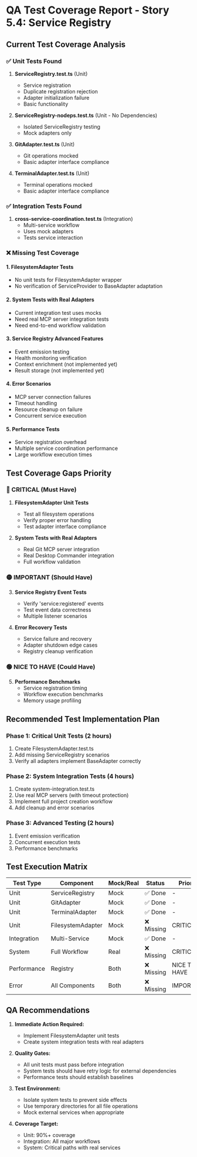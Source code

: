 # QA Test Coverage Report - Story 5.4: Service Registry

## Current Test Coverage Analysis

### ✅ Unit Tests Found

1. **ServiceRegistry.test.ts** (Unit)
   - Service registration
   - Duplicate registration rejection
   - Adapter initialization failure
   - Basic functionality

2. **ServiceRegistry-nodeps.test.ts** (Unit - No Dependencies)
   - Isolated ServiceRegistry testing
   - Mock adapters only

3. **GitAdapter.test.ts** (Unit)
   - Git operations mocked
   - Basic adapter interface compliance

4. **TerminalAdapter.test.ts** (Unit)
   - Terminal operations mocked
   - Basic adapter interface compliance

### ✅ Integration Tests Found

1. **cross-service-coordination.test.ts** (Integration)
   - Multi-service workflow
   - Uses mock adapters
   - Tests service interaction

### ❌ Missing Test Coverage

#### 1. **FilesystemAdapter Tests**
- No unit tests for FilesystemAdapter wrapper
- No verification of ServiceProvider to BaseAdapter adaptation

#### 2. **System Tests with Real Adapters**
- Current integration test uses mocks
- Need real MCP server integration tests
- Need end-to-end workflow validation

#### 3. **Service Registry Advanced Features**
- Event emission testing
- Health monitoring verification
- Context enrichment (not implemented yet)
- Result storage (not implemented yet)

#### 4. **Error Scenarios**
- MCP server connection failures
- Timeout handling
- Resource cleanup on failure
- Concurrent service execution

#### 5. **Performance Tests**
- Service registration overhead
- Multiple service coordination performance
- Large workflow execution times

## Test Coverage Gaps Priority

### 🔴 CRITICAL (Must Have)

1. **FilesystemAdapter Unit Tests**
   - Test all filesystem operations
   - Verify proper error handling
   - Test adapter interface compliance

2. **System Tests with Real Adapters**
   - Real Git MCP server integration
   - Real Desktop Commander integration
   - Full workflow validation

### 🟡 IMPORTANT (Should Have)

3. **Service Registry Event Tests**
   - Verify 'service:registered' events
   - Test event data correctness
   - Multiple listener scenarios

4. **Error Recovery Tests**
   - Service failure and recovery
   - Adapter shutdown edge cases
   - Registry cleanup verification

### 🟢 NICE TO HAVE (Could Have)

5. **Performance Benchmarks**
   - Service registration timing
   - Workflow execution benchmarks
   - Memory usage profiling

## Recommended Test Implementation Plan

### Phase 1: Critical Unit Tests (2 hours)
1. Create FilesystemAdapter.test.ts
2. Add missing ServiceRegistry scenarios
3. Verify all adapters implement BaseAdapter correctly

### Phase 2: System Integration Tests (4 hours)
1. Create system-integration.test.ts
2. Use real MCP servers (with timeout protection)
3. Implement full project creation workflow
4. Add cleanup and error scenarios

### Phase 3: Advanced Testing (2 hours)
1. Event emission verification
2. Concurrent execution tests
3. Performance benchmarks

## Test Execution Matrix

| Test Type | Component | Mock/Real | Status | Priority |
|-----------|-----------|-----------|---------|----------|
| Unit | ServiceRegistry | Mock | ✅ Done | - |
| Unit | GitAdapter | Mock | ✅ Done | - |
| Unit | TerminalAdapter | Mock | ✅ Done | - |
| Unit | FilesystemAdapter | Mock | ❌ Missing | CRITICAL |
| Integration | Multi-Service | Mock | ✅ Done | - |
| System | Full Workflow | Real | ❌ Missing | CRITICAL |
| Performance | Registry | Both | ❌ Missing | NICE TO HAVE |
| Error | All Components | Both | ❌ Missing | IMPORTANT |

## QA Recommendations

1. **Immediate Action Required:**
   - Implement FilesystemAdapter unit tests
   - Create system integration tests with real adapters

2. **Quality Gates:**
   - All unit tests must pass before integration
   - System tests should have retry logic for external dependencies
   - Performance tests should establish baselines

3. **Test Environment:**
   - Isolate system tests to prevent side effects
   - Use temporary directories for all file operations
   - Mock external services when appropriate

4. **Coverage Target:**
   - Unit: 90%+ coverage
   - Integration: All major workflows
   - System: Critical paths with real services
